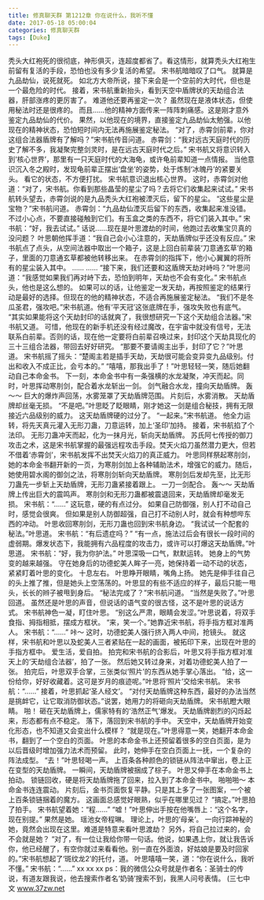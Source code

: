 ```yaml
---
title: 修真聊天群 第1212章 你在说什么，我听不懂
date: 2017-05-18 05:00:04
categories: 修真聊天群
tags: [Duke]
---
```


秃头大红袍死的很彻底，神形俱灭，连超度都省了。看这情形，就算秃头大红袍生前留有复活的手段，恐怕也没有多少复活的希望。
宋书航暗暗叹了口气。
就算是九品劫仙，说死就死。
如北方大帝所说，接下来会是一个空前的大时代，但也是一个最危险的时代。
接着，宋书航重新抬头，看到天空中盾牌状的天劫组合法器，肝部涨疼的更厉害了。
难道他还要再鉴定一次？
虽然现在是液体状态，但使用秘法时还是很疼的。
而且……他的精神方面传来一阵阵刺痛感。这是刚才意外鉴定九品劫仙的代价。
果然，以他现在的境界，直接鉴定九品劫仙太勉强。以他现在的精神状态，恐怕短时间内无法再施展鉴定秘法。
“对了，赤霄剑前辈，你对这组合法器盾牌有了解吗？”宋书航传音问道。
赤霄剑：“我对远古天庭时代的历史了解不多，我凝聚完整剑灵时，是在远古天庭时代之后。”
宋书航又将意识转入到‘核心世界’，那里有一只天庭时代的大海龟，或许龟前辈知道一点情报。
当他意识沉入冬之殿时，发现龟前辈正摆出‘盘坐’的姿势，处于炼制‘冰魄丹’的紧要关头。
看它的状态，不方便打扰。
宋书航意识退出核心世界。
这时，赤霄剑对他道：“对了，宋书航。你看到那些晶莹的星尘了吗？去将它们收集起来试试。”
宋书航转头望去，赤霄剑说的是九品秃头大红袍被湮灭后，留下的星尘。
“这些星尘是宝物？”宋书航问道。
赤霄剑：“九品劫仙湮灭后留下的东西，收集起来准没错。不过小心点，不要直接碰触到它们。有玉盒之类的东西不，将它们装入其中。”
宋书航：“好，我去试试。”
话说……现在是叶思渡劫的时间，他跑过去收集宝贝真的没问题？
叶思朝他挥手道：“我自己会小心注意的，天劫盾牌似乎还没有反应。”
宋书航点了点头，从空间法器中取出一个箱子，这是上回白前辈装‘刀意通玄草’的箱子，里面的刀意通玄草都被他转移出来。
在赤霄剑的指挥下，他小心翼翼的将所有的星尘装入其中。
……
……
“接下来，我们还要和这盾牌天劫对峙吗？”叶思问道：“我感觉如果我们再对峙下去，恐怕到明年，天劫也不会有变化。”
宋书航点头，他也是这么想的。
如果可以的话，让他鉴定一发天劫，再按照鉴定的结果行动是最好的选择。但现在的他的精神状态，不适合再施展鉴定秘法。
“我们不是冬瓜圣君，强攻吧。”宋书航道。他有‘平天冠’这张底牌在手，强攻失败也有底气。
“其实如果能将这个天劫封印的话就爽了，我很想研究一下这个天劫组合法器。”宋书航又道。
可惜，他现在的新手机还没有经过魔改，在宇宙中就没有信号，无法联系白前辈。否则的话，现在他一定要将白前辈召唤过来，封印这个天劫具现化的三十三组合法器，带回去好好研究。
“那要不要请阁主出手，封印了它？”叶思道。
宋书航摇了摇头：“楚阁主若是插手天劫，天劫很可能会变异变九品级别。付出和收入不成正比，会亏本的。”
“嘻嘻，那我出手了！”叶思轻轻一笑，随后她翻动自己本命金书。
下一刻，本命金书中有一条强横的水龙凝聚，冲天而起。同时，叶思挥动寒刖剑，配合着水龙斩出一剑。
剑气融合水龙，撞向天劫盾牌。
轰～～
巨大的爆炸声回荡，水雾笼罩了天劫盾牌范围。
片刻后，水雾消散。
天劫盾牌却丝毫无损。
“不是吧。”叶思眨了眨眼睛，刚才她这一剑是组合秘技，拥有无限接近六品级别的威力。
这天劫盾牌硬的过分了。
“一起来。”宋书航道。
他全力运转，将先天真元灌入无形刀蛊，刀意运转，加上‘圣印’加持。
接着，宋书航掐了个法印。
无形刀蛊冲天而起，化为一抹月光，斩向天劫盾牌。
苏氏阿七传授的御刀攻击之术，这是宋书航掌握的最强远程攻击手段。焚天火焰刀虽然潜力更大，但若不借着‘赤霄剑’，宋书航发挥不出焚天火焰刀的真正威力。
叶思同样祭起寒刖剑，她的本命金书翻开新的一页，为寒刖剑加上各种辅助法术，增强它的威力。随后，她使用碧水阁的御剑之法，将寒刖剑斩向天劫盾牌。
寒刖剑后发却先至，比无形刀蛊先一步斩上天劫盾牌，无形刀蛊紧接着跟上。
一刀一剑配合。
轰～～
天劫盾牌上传出巨大的震鸣声。
寒刖剑和无形刀蛊都被震退回来，天劫盾牌却毫发无损。
宋书航：“……”
这玩意，硬的有点过分。
如果自己防御强，别人打不动自己时，感觉会很爽。
但如果是别人防御超强，自己打不动别人时，就会有种想哔东西的冲动。
叶思收回寒刖剑，无形刀蛊也回到宋书航身边。
“我试试一个配套的秘法。”叶思道。
宋书航：“有后遗症吗？”
“有一点，施法过后会有很长一段时间的虚弱期。爆发状态下，我能拥有六品程度的攻击力，或许可以打爆这天劫盾牌。”叶思道。
宋书航：“好，我为你护法。”
叶思深吸一口气，默默运转。
她身上的气势变的越来越强。
守在她身后的功德蛇美人眸子一亮，她保持着一动不动的状态，紧紧盯着叶思的变化。
十息左右。
叶思睁开眼睛，嘴角上扬。
她先是伸手往自己的头上推了推，但是她头上空荡荡的。叶思显的有些不适应的样子，最后只能一甩头，长长的辫子被甩到身后。
“秘法完成了？”宋书航问道。
“当然是失败了。”叶思回道。
虽然还是叶思的声音，但说话的语气变的很古怪，这不是叶思的说话方式。
宋书航神色一凝，盯住叶思。
“别这么严肃，眼睛会发涩。”叶思说着，将双手食指、拇指相抵，摆成方框状。
“来，笑一个。”她靠近宋书航，将手指方框对准两人。
宋书航：“……”
咔～
这时，功德蛇美人强行挤入两人中间，抢镜头。
就这样，宋书航和叶思以及蛇美人三者紧贴在一起的画面，被拓印下来，出现在叶思的手指方框中。
爱生活，爱自拍。
拍完和宋书航的合影后，叶思又将手指方框对准天上的‘天劫组合法器’，拍了一张。
然后她又转过身来，对着功德蛇美人拍了一张。
拍完后，叶思双手合掌，三张类似‘照片’的东西从她手掌心落出。
“给，这一份给你，好好收藏着。这可是岁月的痕迹呢。”叶思将‘照片’交给宋书航。
宋书航：“……”
接着，叶思抓起‘圣人经文’。
“对付天劫盾牌这种东西，最好的办法当然是挑衅它，让它取消防御状态。”说罢，她用力的将砸向天劫盾牌。
宋书航瞪大眼睛。
啪！
砸在天劫盾牌上，儒家特有的‘浩然正气’爆发。
天劫盾牌剧烈的闪烁起来，形态都有点不稳定。
落下，落回到宋书航的手中。
天空中，天劫盾牌开始变化形态，也不知道又会变出什么模样？
“就是现在。”叶思得意一笑，她翻开本命金书，翻到了一个空白的页面。
叶思的本命金书上还预留着很多的空白页面，是为以后晋级时增加强力法术而预留。
此时，她伸手在空白页面上一抚，一个复杂的阵法成型。
“去！”叶思轻喝一声。
上百条各种颜色的锁链从阵法中窜出，卷上正在变型的天劫盾牌。
一瞬间，天劫盾牌被捆成了棕子。
叶思又伸手在本命金书上拍动。
锁链回收，硬是将天劫盾牌拖了回来，拉入到了本命金书中。
啪啪啪～
本命金书连连震动。
片刻后，金书页面恢复平静。只是其上多了一张图案，一个被上百条锁链捆着的魔方。
这画面总感觉好眼熟，似乎在哪里见过？
“搞定。”叶思拍了拍手。
宋书航望着她：“程……”
“嘘！”叶思伸出手按在他嘴唇上：“这个名字，现在别提。”
果然是她。
瑶池女帝程琳。
理论上，叶思的‘母亲’。
一向行踪神秘的她，竟然会出现在这里。难道是特意来看叶思渡劫？
另外，将自己拉过来的，会不会就是她？
“对了，有一位让我给你带一句话。他说，如果遇上你，就让我告诉你，他已经醒了，有空你就过来看看他。别一直在外面浪，好姑娘是要及时回家的。”宋书航想起了‘斑纹龙2’的托付，道。
叶思嘻嘻一笑，道：“你在说什么，我听不懂。”
宋书航：“……”
xx
xx
xx
ps：我的微信公众号就是作者名：圣骑士的传说，有道友跟我说，他去搜索作者名‘奶骑’搜索不到，我黑人问号表情。
(三七中文 www.37zw.net